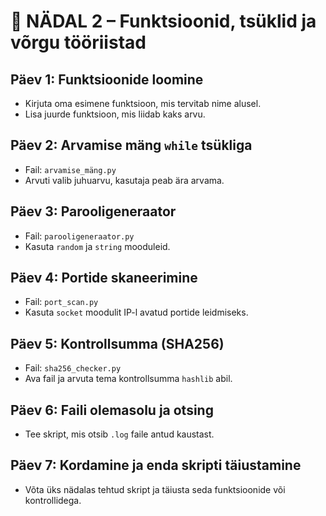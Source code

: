 # 📘 NÄDAL 2 – Funktsioonid, tsüklid ja võrgu tööriistad

## Päev 1: Funktsioonide loomine
- Kirjuta oma esimene funktsioon, mis tervitab nime alusel.
- Lisa juurde funktsioon, mis liidab kaks arvu.

## Päev 2: Arvamise mäng `while` tsükliga
- Fail: `arvamise_mäng.py`
- Arvuti valib juhuarvu, kasutaja peab ära arvama.

## Päev 3: Parooligeneraator
- Fail: `parooligeneraator.py`
- Kasuta `random` ja `string` mooduleid.

## Päev 4: Portide skaneerimine
- Fail: `port_scan.py`
- Kasuta `socket` moodulit IP-l avatud portide leidmiseks.

## Päev 5: Kontrollsumma (SHA256)
- Fail: `sha256_checker.py`
- Ava fail ja arvuta tema kontrollsumma `hashlib` abil.

## Päev 6: Faili olemasolu ja otsing
- Tee skript, mis otsib `.log` faile antud kaustast.

## Päev 7: Kordamine ja enda skripti täiustamine
- Võta üks nädalas tehtud skript ja täiusta seda funktsioonide või kontrollidega.
